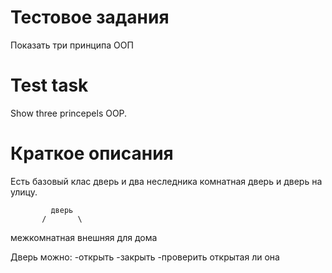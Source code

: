 # Тестовое задания
Показать три принципа ООП

# Test task
Show three princepels OOP.

# Краткое описания
Есть базовый клас дверь
и два неследника комнатная дверь и дверь на улицу.

             дверь
           /       \
межкомнатная         внешняя для дома

Дверь можно:
-открыть
-закрыть
-проверить открытая ли она
